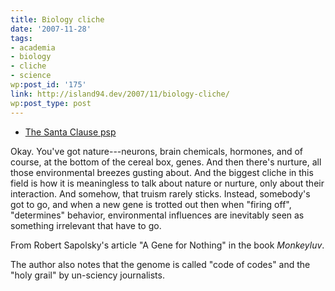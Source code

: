 ```yaml
---
title: Biology cliche
date: '2007-11-28'
tags:
- academia
- biology
- cliche
- science
wp:post_id: '175'
link: http://island94.dev/2007/11/biology-cliche/
wp:post_type: post
---
```


>

>  

- [The Santa Clause psp](http://www.iucn-tftsg.org/?the_santa_clause)

Okay. You've got nature---neurons, brain chemicals, hormones, and of course, at the bottom of the cereal box, genes. And then there's nurture, all those environmental breezes gusting about. And the biggest cliche in this field is how it is meaningless to talk about nature or nurture, only about their interaction. And somehow, that truism rarely sticks. Instead, somebody's got to go, and when a new gene is trotted out then when "firing off", "determines" behavior, environmental influences are inevitably seen as something irrelevant that have to go.

From Robert Sapolsky's article "A Gene for Nothing" in the book _Monkeyluv_.

The author also notes that the genome is called "code of codes" and the "holy grail" by un-sciency journalists.